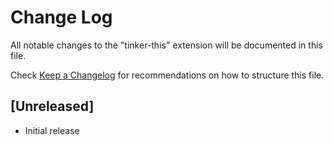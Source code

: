 # Change Log

All notable changes to the "tinker-this" extension will be documented in this file.

Check [Keep a Changelog](http://keepachangelog.com/) for recommendations on how to structure this file.

## [Unreleased]

- Initial release